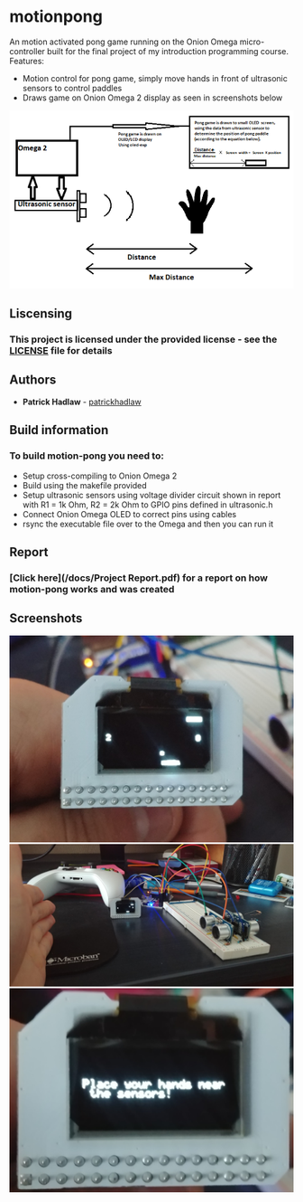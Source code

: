 # motionpong

An motion activated pong game running on the Onion Omega micro-controller built for the final project of my introduction programming course.
Features:
* Motion control for pong game, simply move hands in front of ultrasonic sensors to control paddles
* Draws game on Onion Omega 2 display as seen in screenshots below

![Concept](/docs/concept.png?raw=true "Concept")

## Liscensing

### This project is licensed under the provided license - see the [LICENSE](LICENSE) file for details

## Authors

* **Patrick Hadlaw** - [patrickhadlaw](https://github.com/patrickhadlaw)

## Build information

### To build motion-pong you need to:
* Setup cross-compiling to Onion Omega 2
* Build using the makefile provided
* Setup ultrasonic sensors using voltage divider circuit shown in report with R1 = 1k Ohm, R2 = 2k Ohm to GPIO pins defined in ultrasonic.h
* Connect Onion Omega OLED to correct pins using cables
* rsync the executable file over to the Omega and then you can run it

## Report

### [Click here](/docs/Project Report.pdf) for a report on how motion-pong works and was created

## Screenshots

![Screenshot1](/docs/screenshot1.jpg?raw=true "Screenshot1")
![Screenshot2](/docs/screenshot2.jpg?raw=true "Screenshot2")
![Screenshot3](/docs/screenshot3.jpg?raw=true "Screenshot3")
